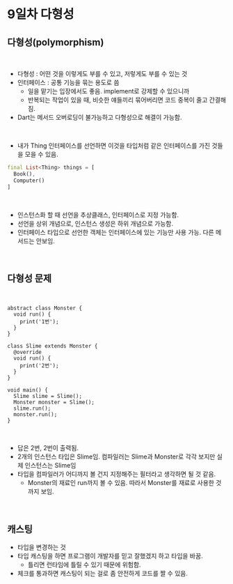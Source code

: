 # 9일차 다형성

## 다형성(polymorphism)

<br>

- 다형성 : 어떤 것을 이렇게도 부를 수 있고, 저렇게도 부를 수 있는 것
- 인터페이스 : 공통 기능을 묶는 용도로 씀
    - 일을 맡기는 입장에서도 좋음. implement로 강제할 수 있으니까
    - 반복되는 작업이 있을 때, 비슷한 얘들끼리 묶어버리면 코드 중복이 줄고 간결해짐.
- Dart는 메서드 오버로딩이 불가능하고 다형성으로 해결이 가능함.

<br>

- 내가 Thing 인터페이스를 선언하면 이것을 타입처럼 같은 인터페이스를 가진 것들을 모을 수 있음.

```dart
final List<Thing> things = [
  Book(),
  Computer()
]
```

<br>

- 인스턴스화 할 때 선언을 추상클래스, 인터페이스로 지정 가능함.
- 선언을 상위 개념으로, 인스턴스 생성은 하위 개념으로 가능함.
- 인터페이스 타입으로 선언한 객체는 인터페이스에 있는 기능만 사용 가능. 다른 메서드는 안보임. 

<br>

## 다형성 문제

<br>

```
abstract class Monster {
  void run() {
    print('1번');
  }
}

class Slime extends Monster {
  @override
  void run() {
    print('2번');
  }
}

void main() {
  Slime slime = Slime();
  Monster monster = Slime();
  slime.run();
  monster.run();
}
```

<br>

- 답은 2번, 2번이 출력됨.
- 2개의 인스턴스 타입은 Slime임. 컴파일러는 Slime과 Monster로 각각 보지만 실제 인스턴스는 Slime임
- 타입을 컴파일러가 어디까지 볼 건지 지정해주는 필터라고 생각하면 될 것 같음.
    - Monster의 재료인 run까지 볼 수 있음. 따라서 Monster를 재료로 사용한 것까지 보임.

<br>

## 캐스팅

- 타입을 변경하는 것
- 타입 캐스팅을 하면 프로그램이 개발자를 믿고 잘했겠지 하고 타입을 바꿈. 
    - 틀리면 런타임에 틀릴 수 있기 때문에 위험함.
- 체크를 통과하면 캐스팅이 되는 걸로 좀 안전하게 코드를 짤 수 있음.

<br>